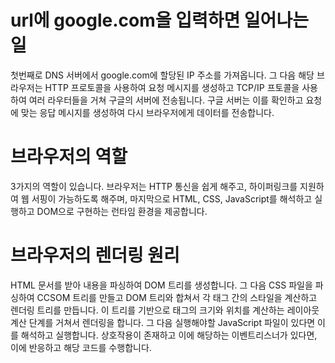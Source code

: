 # url에 google.com을 입력하면 일어나는 일

첫번째로 DNS 서버에서 google.com에 할당된 IP 주소를 가져옵니다. 그 다음 해당 브라우저는 HTTP 프로토콜을 사용하여 요청 메시지를 생성하고 TCP/IP 프토콜을 사용하여 여러 라우터들을 거쳐 구글의 서버에 전송됩니다.
구글 서버는 이를 확인하고 요청에 맞는 응답 메시지를 생성하여 다시 브라우저에게 데이터를 전송합니다.

# 브라우저의 역할

3가지의 역할이 있습니다.
브라우저는 HTTP 통신을 쉽게 해주고, 하이퍼링크를 지원하여 웹 서핑이 가능하도록 해주며, 마지막으로 HTML, CSS, JavaScript를 해석하고 실행하고 DOM으로 구현하는 런타임 환경을 제공합니다.

# 브라우저의 렌더링 원리

HTML 문서를 받아 내용을 파싱하여 DOM 트리를 생성합니다. 그 다음 CSS 파일을 파싱하여 CCSOM 트리를 만들고 DOM 트리와 합쳐서 각 태그 간의 스타일을 계산하고 렌더링 트리를 만듭니다.
이 트리를 기반으로 태그의 크기와 위치를 계산하는 레이아웃 계산 단계를 거쳐서 렌더링을 합니다.
그 다음 실행해야할 JavaScript 파일이 있다면 이를 해석하고 실행합니다.
상호작용이 존재하고 이에 해당하는 이벤트리스너가 있다면, 이에 반응하고 해당 코드를 수행합니다.

